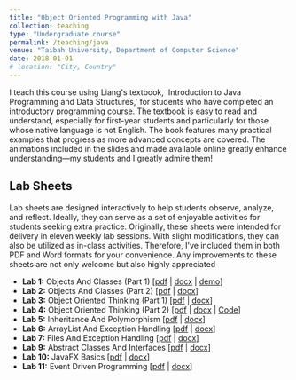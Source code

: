 ```yaml
---
title: "Object Oriented Programming with Java"
collection: teaching
type: "Undergraduate course"
permalink: /teaching/java
venue: "Taibah University, Department of Computer Science"
date: 2018-01-01
# location: "City, Country"
---
```


I teach this course using Liang's textbook, 'Introduction to Java Programming and Data Structures,' for students who have completed an introductory programming course. The textbook is easy to read and understand, especially for first-year students and particularly for those whose native language is not English. The book features many practical examples that progress as more advanced concepts are covered. The animations included in the slides and made available online greatly enhance understanding—my students and I greatly admire them!

## Lab Sheets

Lab sheets are designed interactively to help students observe, analyze, and reflect. Ideally, they can serve as a set of enjoyable activities for students seeking extra practice. Originally, these sheets were intended for delivery in eleven weekly lab sessions. With slight modifications, they can also be utilized as in-class activities. Therefore, I've included them in both PDF and Word formats for your convenience. Any improvements to these sheets are not only welcome but also highly appreciated


  <ul>
    <li>
      <strong>Lab 1:</strong> Objects And Classes (Part 1) 
      [<a href="https://marwahalaofi.github.io/files/java-programming/CS112-Lab_1_ObjectsAndClasses.pdf">pdf</a> | 
      <a href="https://marwahalaofi.github.io/files/java-programming/CS112-Lab_1_ObjectsAndClasses.docx">docx</a> |
      <a href="https://marwahalaofi.github.io/files/java-programming/RectangleDemo.java"> demo</a>]
    </li>
    <li>
      <strong>Lab 2:</strong>  Objects And Classes (Part 2) 
      [<a href="https://marwahalaofi.github.io/files/java-programming/CS112-Lab_2_ObjectsAndClasses_part_2.pdf">pdf</a> | 
      <a href="https://marwahalaofi.github.io/files/java-programming/CS112-Lab_2_ObjectsAndClasses_part_2.docx">docx</a>]
    </li>
    <li>
      <strong>Lab 3:</strong>  Object Oriented Thinking (Part 1)
      [<a href="https://marwahalaofi.github.io/files/java-programming/CS112-Lab_3_ObjectsOrientedThinking.pdf">pdf</a> | 
      <a href="https://marwahalaofi.github.io/files/java-programming/CS112-Lab_3_ObjectsOrientedThinking.docx">docx</a>]
    </li>
    <li>
      <strong>Lab 4:</strong>  Object Oriented Thinking (Part 2) 
      [<a href="https://marwahalaofi.github.io/files/java-programming/CS112-Lab_4_ObjectsOrientedThinking_part_2.pdf">pdf</a> | 
      <a href="https://marwahalaofi.github.io/files/java-programming/CS112-Lab_4_ObjectsOrientedThinking_part_2.docx">docx</a> |
      <a href="https://marwahalaofi.github.io/files/java-programming/lab_3_1.zip"> Code</a>]
    </li>
    <li>
      <strong>Lab 5:</strong>  Inheritance And Polymorphism 
      [<a href="https://marwahalaofi.github.io/files/java-programming/CS112-Lab_5_InheritanceAndPolymorphisim.pdf">pdf</a> | 
      <a href="https://marwahalaofi.github.io/files/java-programming/CS112-Lab_5_InheritanceAndPolymorphisim.docx">docx</a>]
    </li>
    <li>
      <strong>Lab 6:</strong>  ArrayList And Exception Handling 
      [<a href="https://marwahalaofi.github.io/files/java-programming/CS112-Lab_6_ArrayListAndExceptionHandling.pdf">pdf</a> | 
      <a href="https://marwahalaofi.github.io/files/java-programming/CS112-Lab_6_ArrayListAndExceptionHandling.docx">docx</a>]
    </li>
    <li>
      <strong>Lab 7:</strong>  Files And Exception Handling 
      [<a href="https://marwahalaofi.github.io/files/java-programming/CS112-Lab_8_FilesAndExceptionHandling.pdf">pdf</a> | 
      <a href="https://marwahalaofi.github.io/files/java-programming/CS112-Lab_8_FilesAndExceptionHandling.docx">docx</a>]
    </li>
    <li>
      <strong>Lab 9:</strong>  Abstract Classes And Interfaces 
      [<a href="https://marwahalaofi.github.io/files/java-programming/CS112-Lab_9_AbstractClassesAndInterfacess.pdf">pdf</a> | 
      <a href="https://marwahalaofi.github.io/files/java-programming/CS112-Lab_9_AbstractClassesAndInterfacess.docx">docx</a>]
    </li>
    <li>
      <strong>Lab 10:</strong>  JavaFX Basics 
      [<a href="https://marwahalaofi.github.io/files/java-programming/CS112-Lab_10_JavaFX_Basics.pdf">pdf</a> | 
      <a href="https://marwahalaofi.github.io/files/java-programming/CS112-Lab_10_JavaFX_Basics.docx">docx</a>]
    </li>
    <li>
      <strong>Lab 11:</strong>  Event Driven Programming 
      [<a href="https://marwahalaofi.github.io/files/java-programming/CS112-Lab_11_EventDrivenProgramming.pdf">pdf</a> | 
      <a href="https://marwahalaofi.github.io/files/java-programming/CS112-Lab_11_EventDrivenProgramming.docx">docx</a>]
    </li>
  </ul>
